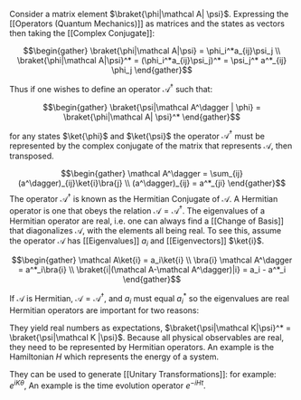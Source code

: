 Consider a matrix element $\braket{\phi|\mathcal A| \psi}$. Expressing the [[Operators (Quantum Mechanics)]] as matrices and the states as vectors then taking the [[Complex Conjugate]]:

$$\begin{gather} \braket{\phi|\mathcal A|\psi} = \phi_i^*a_{ij}\psi_j  \\ \braket{\phi|\mathcal A|\psi}^* = (\phi_i^*a_{ij}\psi_j)^* = \psi_j^* a^*_{ij} \phi_j \end{gather}$$

Thus if one wishes to define an operator $\mathcal A^\dagger$ such that:

$$\begin{gather} \braket{\psi|\mathcal A^\dagger | \phi} = \braket{\phi|\mathcal A| \psi}^* \end{gather}$$

for any states $\ket{\phi}$ and $\ket{\psi}$ the operator $\mathcal A^\dagger$ must be represented by the complex conjugate of the matrix that represents $\mathcal A$, then transposed. 

$$\begin{gather} \mathcal A^\dagger = \sum_{ij}(a^\dagger)_{ij}\ket{i}\bra{j} \\ (a^\dagger)_{ij} = a^*_{ji} \end{gather}$$
The operator $\mathcal A^\dagger$ is known as the Hermitian Conjugate of $\mathcal A$. A Hermitian operator is one that obeys the relation $\mathcal A = \mathcal A^\dagger$. The eigenvalues of a Hermitian operator are real, i.e. one can always find a [[Change of Basis]] that diagonalizes $\mathcal A$, with the elements all being real. To see this, assume the operator $\mathcal A$ has [[Eigenvalues]] $a_i$ and [[Eigenvectors]] $\ket{i}$. 

$$\begin{gather} \mathcal A\ket{i} = a_i\ket{i} \\ \bra{i} \mathcal A^\dagger = a^*_i\bra{i} \\ \braket{i|(\mathcal A-\mathcal A^\dagger)|i} = a_i - a^*_i \end{gather}$$

If $\mathcal A$ is Hermitian, $\mathcal A = \mathcal A^\dagger$, and $a_i$ must equal $a_i^*$ so the eigenvalues are real Hermitian operators are important for two reasons:

They yield real numbers as expectations, $\braket{\psi|\mathcal K|\psi}^* = \braket{\psi|\mathcal K |\psi}$. Because all physical observables are real, they need to be represented by Hermitian operators. An example is the Hamiltonian $H$ which represents the energy of a system. 

They can be used to generate [[Unitary Transformations]]: for example: $e^{iK\theta}$, An example is the time evolution operator $e^{-iHt}$. 